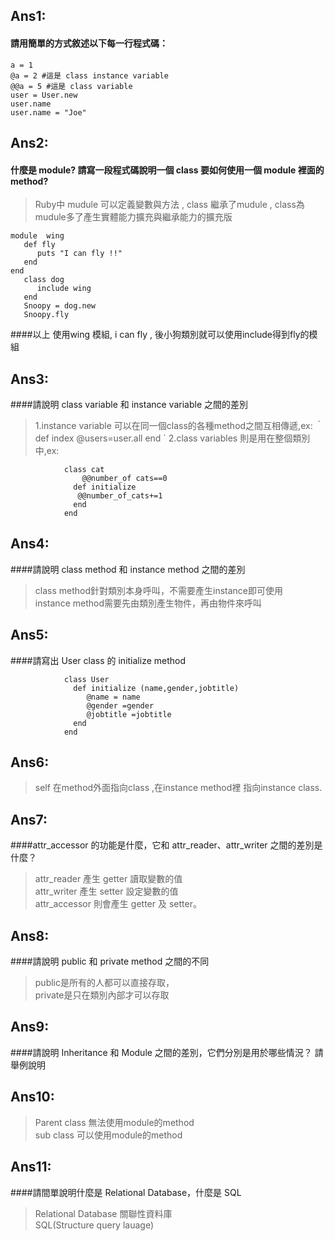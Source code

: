 ## **Ans1:** <br/>

#### 請用簡單的方式敘述以下每一行程式碼：

````
a = 1 
@a = 2 #這是 class instance variable
@@a = 5 #這是 class variable
user = User.new
user.name
user.name = "Joe"
````

## **Ans2:** <br/>

#### 什麼是 module? 請寫一段程式碼說明一個 class 要如何使用一個 module 裡面的 method? 
> Ruby中 mudule 可以定義變數與方法 , class 繼承了mudule , class為mudule多了產生實體能力擴充與繼承能力的擴充版 <br/>
````
module  wing
   def fly
      puts "I can fly !!"
   end
end
   class dog
      include wing
   end
   Snoopy = dog.new
   Snoopy.fly 
````
####以上 使用wing 模組, i can fly , 後小狗類別就可以使用include得到fly的模組 <br/>

## **Ans3:** <br/>

####請說明 class variable 和 instance variable 之間的差別
> 1.instance variable 可以在同一個class的各種method之間互相傳遞,ex:
｀        
     def index
         @users=user.all
     end
 `
>2.class variables 則是用在整個類別中,ex:
````        
            class cat
                @@number_of cats==0
              def initialize
               @@number_of_cats+=1
              end
            end
````

## **Ans4:**<br/> 

####請說明 class method 和 instance method 之間的差別
>class method針對類別本身呼叫，不需要產生instance即可使用 <br/>
>instance method需要先由類別產生物件，再由物件來呼叫 <br/>

## **Ans5:**<br/>

####請寫出 User class 的 initialize method
````        
            class User
              def initialize (name,gender,jobtitle)
                 @name = name
                 @gender =gender
                 @jobtitle =jobtitle
              end
            end
```` 

## **Ans6:**<br/>

>self 在method外面指向class ,在instance method裡 指向instance class.

## **Ans7:**<br/>

####attr_accessor 的功能是什麼，它和 attr_reader、attr_writer 之間的差別是什麼？
> attr_reader 產生 getter 讀取變數的值 <br/>
> attr_writer 產生 setter 設定變數的值 <br/>
> attr_accessor 則會產生 getter 及 setter。<br/>

## **Ans8:**<br/>

####請說明 public 和 private method 之間的不同
>public是所有的人都可以直接存取，<br/>
>private是只在類別內部才可以存取 <br/>

## **Ans9:**<br/>

####請說明 Inheritance 和 Module 之間的差別，它們分別是用於哪些情況？ 請舉例說明
>
## **Ans10:**<br/>
>Parent class 無法使用module的method <br/>
>sub class 可以使用module的method  <br/>
## **Ans11:**<br/>

####請間單說明什麼是 Relational Database，什麼是 SQL
>Relational Database 關聯性資料庫 <br/>
>SQL(Structure query lauage) <br/>

